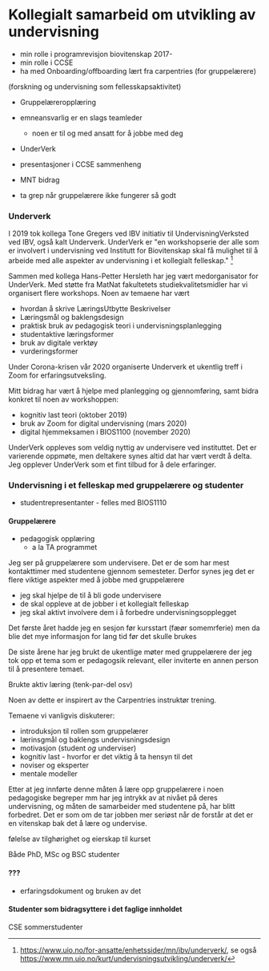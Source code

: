 # Kollegialt samarbeid om utvikling av undervisning




* min rolle i programrevisjon biovitenskap 2017-
* min rolle i CCSE
* ha med Onboarding/offboarding lært fra carpentries (for gruppelærere)

(forskning og undervisning som fellesskapsaktivitet)

* Gruppelæreropplæring
* emneansvarlig er en slags teamleder
    * noen er til og med ansatt for å jobbe med deg

* UnderVerk
* presentasjoner i CCSE sammenheng
* MNT bidrag
* ta grep når gruppelærere ikke fungerer så godt

### Underverk

I 2019 tok kollega Tone Gregers ved IBV initiativ til UndervisningVerksted ved IBV,
også kalt Underverk. UnderVerk er
"en workshopserie der alle som er involvert i undervisning
ved Institutt for Biovitenskap skal få mulighet til å arbeide med
alle aspekter av undervisning i et kollegialt felleskap." [^underverk-urls]

Sammen med kollega Hans-Petter Hersleth har jeg vært medorganisator for UnderVerk.
Med støtte fra MatNat fakultetets studiekvalitetsmidler har vi organisert
flere workshops.
Noen av temaene har vært

* hvordan å skrive LæringsUtbytte Beskrivelser
* Læringsmål og baklengsdesign
* praktisk bruk av pedagogisk teori i undervisningsplanlegging
* studentaktive læringsformer
* bruk av digitale verktøy
* vurderingsformer

Under Corona-krisen vår 2020 organiserte Underverk et ukentlig treff i Zoom
for erfaringsutveksling.

Mitt bidrag har vært å hjelpe med planlegging og gjennomføring,
samt bidra konkret til noen av workshoppen:

* kognitiv last teori (oktober 2019)
* bruk av Zoom for digital undervisning (mars 2020)
* digital hjemmeksamen i BIOS1100 (november 2020)

UnderVerk oppleves som veldig nyttig av undervisere ved instituttet.
Det er varierende oppmøte, men deltakere synes altid dat har vært verdt å delta.
Jeg opplever UnderVerk som et fint tilbud for å dele erfaringer.

### Undervisning i et felleskap med gruppelærere og studenter

* studentrepresentanter - felles med BIOS1110

#### Gruppelærere

* pedagogisk opplæring
  * a la TA programmet


Jeg ser på gruppelærere som undervisere.
Det er de som har mest kontakttimer med studentene gjennom semesteter.
Derfor synes jeg det er flere viktige aspekter med å jobbe med gruppelærere

* jeg skal hjelpe de til å bli gode undervisere
* de skal oppleve at de jobber i et kollegialt felleskap
* jeg skal aktivt involvere dem i å forbedre undervisningsopplegget

Det første året hadde jeg en sesjon før kursstart (fæør somemrferie)
men da blie det mye informasjon for lang tid før det skulle brukes

De siste årene har jeg brukt de ukentlige møter med gruppelærere
der jeg tok opp et tema som er pedagogsik relevant,
eller inviterte en annen person til å presentere temaet.

Brukte aktiv læring (tenk-par-del osv)

Noen av dette er inspirert av the Carpentries instruktør trening.

Temaene vi vanligvis diskuterer:

* introduksjon til rollen som gruppelærer
* lærinsgmål og baklengs undervisningsdesign
* motivasjon (student *og* underviser)
* kognitiv last - hvorfor er det viktig å ta hensyn til det
* noviser og eksperter
* mentale modeller

Etter at jeg innførte denne måten å lære opp gruppelærere
i noen pedagogiske begreper mm har jeg intrykk av at nivået på deres undervisning,
og måten de samarbeider med studentene på, har blitt forbedret.
Det er som om de tar jobben mer seriøst når de forstår at det er en vitenskap
bak det å lære og undervise.


følelse av tilghørighet og eierskap til kurset

Både PhD, MSc og BSC studenter


#### ???

* erfaringsdokument og bruken av det

#### Studenter som bidragsyttere i det faglige innholdet

CSE sommerstudenter


[^underverk-urls]: <https://www.uio.no/for-ansatte/enhetssider/mn/ibv/underverk/>,
se også <https://www.mn.uio.no/kurt/undervisningsutvikling/underverk/>


